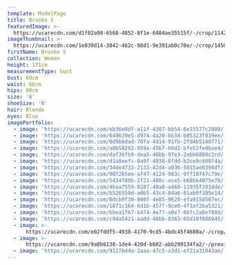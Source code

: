 ```yaml
---
template: ModelPage
title: Brooke S
featuredImage: >-
  https://ucarecdn.com/d1f02a98-6568-4852-8f1e-6484ae35515f/-/crop/1142x502/0,294/-/preview/
imageThumbnail: >-
  https://ucarecdn.com/1e039d14-3842-462c-98d1-9e391ab0c70e/-/crop/1450x1854/0,0/-/preview/
firstName: Brooke S
collection: Women
height: 171cm
measurementType: bust
bust: 69cm
waist: 66cm
hips: 80cm
size: '8'
shoeSize: '8'
hair: Blonde
eyes: Blue
imagePortfolio:
  - image: 'https://ucarecdn.com/eb36e0df-a11f-4387-bb54-6e15577c2909/'
  - image: 'https://ucarecdn.com/649639e5-d974-4a20-bb34-b05323f819ee/'
  - image: 'https://ucarecdn.com/0d9b6dad-70fa-4d14-91fb-2fd4b5140771/'
  - image: 'https://ucarecdn.com/a8b58202-959a-45b7-b6d2-bfe52fedbae4/'
  - image: 'https://ucarecdn.com/daf36fb9-dea5-46bb-97e3-2ebb6880c2cd/'
  - image: 'https://ucarecdn.com/d1a8eefc-0a9f-4938-8fdd-b2ce9c608f4a/'
  - image: 'https://ucarecdn.com/34de4733-2133-42d4-a036-5015ae0394df/'
  - image: 'https://ucarecdn.com/9072b5ee-af47-4124-983c-9ff10747c79e/'
  - image: 'https://ucarecdn.com/5434f80b-2f21-408c-ace5-b68bb4075e78/'
  - image: 'https://ucarecdn.com/4baa7559-0287-40a8-a468-11935f191dde/'
  - image: 'https://ucarecdn.com/b526550d-a0b5-43c4-84a6-01ab9f385e14/'
  - image: 'https://ucarecdn.com/0dcb9f30-860f-4e85-9620-efa915d587ec/'
  - image: 'https://ucarecdn.com/1871c164-6d1b-457f-9ce0-4f1af2ba5321/'
  - image: 'https://ucarecdn.com/bbea1f67-b474-4e77-a0e7-66fc2a8ef80d/'
  - image: 'https://ucarecdn.com/c94a5421-aadd-46bb-8363-65d10f086945/'
  - image: >-
      https://ucarecdn.com/e02fddf5-4938-4170-9cd5-4bdc45f4680a/-/crop/1632x1474/0,0/-/preview/
  - image: >-
      https://ucarecdn.com/9a0b6138-1de4-420d-b602-abb299134fa2/-/preview/-/rotate/270/
  - image: 'https://ucarecdn.com/9127bd4a-2aaa-47c5-a3d1-ef21a31943ae/'
---
```


